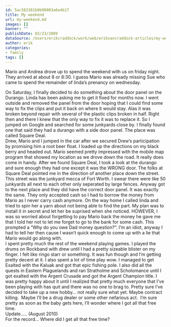 ```yaml
---
id: 5ac582381b0b90003a6e4b17
title: My weekend
url: my-weekend.md
images: []
banner: ""
publishDate: 03/23/2009
dataSource: /Users/erikcraddock/work/web/erikvancraddock-articles/my-weekend/my-weekend.md
author: erik
categories:
- family
tags: []
---
```

Mario and Andrea drove up to spend the weekend with us on friday night. They arrived at about 8 or 8:30. I guess Mario was already missing Sue who came to spend the remainder of linda&#8217;s prenancy on wednesday.

<div>
  On Saturday, I finally decided to do something about the door panel on the Durango. Linda has been asking me to get it fixed for months now. I went outside and removed the panel from the door hoping that I could find some way to fix the clips and put it back on where it would stay. Alas it was broken beyond repair with several of the plastic clips broken in half. Right then and there I knew that the only way to fix it was to replace it. So I jumped on Google and searched for some junkyards close by. I finally found one that said they had a durango with a side door panel. The place was called Square Deal.
</div>

<div>
</div>

<div>
  Drew, Mario and I jumped in the car after we secured Drew&#8217;s participation by promising him a root beer float. I loaded up the directions on my black berry and headed out. Mario seemed pretty impressed with the mobile map program that showed my location as we drove down the road. It really does come in handy. After we found Square Deal, I took a look at the durango and sure enough they had one except it was the WRONG door. The folks at Square Deal pointed me in the direction of another place down the street. This street was the junkyard mecca of Fort Worth. I swear there were like 50 junkyards all next to each other only seperated by large fences. Anyway got to the next place and they did have the correct door panel. It was exactly the same. They only accepted cash so I had to borrow the money from Mario as I never carry cash anymore. On the way home I called linda and tried to spin her a yarn about not being able to find the part. My plan was to install it in secret and let her be suprised when she noticed. HOWEVER, I was so worried about forgetting to pay Mario back the money he gave me that I told her not to let me forget to go to the bank for some cash. This prompted a &#8220;Why do you owe Dad money question?&#8221;. I&#8217;m an idiot, anyway I had to tell her then cause I wasn&#8217;t quick enough to come up with a lie that Mario would go along with.
</div>

<div>
</div>

<div>
  I spent pretty much the rest of the weekend playing games. I played the drums on Rockband with drew until I had a pretty sizeable blister on my finger. I felt like ringo starr or something. It was fun though and I&#8217;m getting pretty decent at it. I also spent a lot of time play wow. I managed to get Exalted with the Kaluak and got that epic fishing pole. I also did all the quests in Eastern Plaguelands and ran Stratholme and Scholomance until I got exalted with the Argent Crusade and got the Argent Champion title. I was pretty happy about it until I realized that pretty much everyone that I&#8217;ve been playing with has quit and there was no one to brag to. Pretty sure I&#8217;ve decided to take up a new hobby&#8230; not really sure what yet. Maybe contract killing.  Maybe I&#8217;ll be a drug dealer or some other nefarious act.  I&#8217;m sure pretty as soon as the baby gets here, I&#8217;ll wonder where I got all that free time.
</div>

<div>
  Update&#8230;.. (August 2010)<br /> For the record&#8230; Where did I get all that free time?
</div>